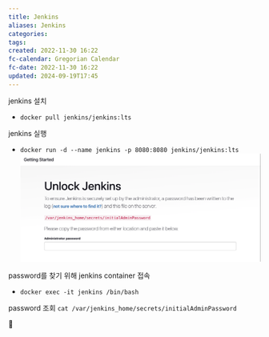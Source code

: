 ```yaml
---
title: Jenkins
aliases: Jenkins
categories: 
tags: 
created: 2022-11-30 16:22
fc-calendar: Gregorian Calendar
fc-date: 2022-11-30 16:22
updated: 2024-09-19T17:45
---
```


jenkins 설치
- `docker pull jenkins/jenkins:lts`

jenkins 실행
- `docker run -d --name jenkins -p 8080:8080 jenkins/jenkins:lts`
![jenkins_1](../attachment/img/jenkins_1.png)

password를 찾기 위해 jenkins container 접속
- `docker exec -it jenkins /bin/bash`

password 조회
`cat /var/jenkins_home/secrets/initialAdminPassword`


